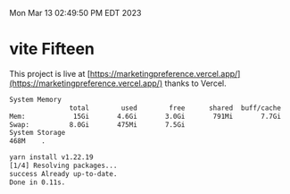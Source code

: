 Mon Mar 13 02:49:50 PM EDT 2023

# vite Fifteen


This project is live at [https://marketingpreference.vercel.app/](https://marketingpreference.vercel.app/) thanks to Vercel.

```bash
System Memory
               total        used        free      shared  buff/cache   available
Mem:            15Gi       4.6Gi       3.0Gi       791Mi       7.7Gi       9.5Gi
Swap:          8.0Gi       475Mi       7.5Gi
System Storage
468M	.
```
```bash
yarn install v1.22.19
[1/4] Resolving packages...
success Already up-to-date.
Done in 0.11s.
```
